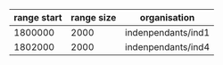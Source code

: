 | range start | range size | organisation |
| ----------- | ---------- | ------------ |
| 1800000 | 2000 | indenpendants/ind1 |
| 1802000 | 2000 | indenpendants/ind4 |
